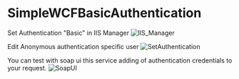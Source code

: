 # SimpleWCFBasicAuthentication

Set Authentication "Basic" in IIS Manager 
![IIS_Manager](https://github.com/serkanyilmaz86/SimpleWCFBasicAuthentication/blob/master/IIS_Manager.JPG?raw=true)

Edit Anonymous authentication specific user
![SetAuthentication](https://github.com/serkanyilmaz86/SimpleWCFBasicAuthentication/blob/master/SetAuthentication.JPG?raw=true)

You can test with soap ui this service adding of authentication credentials to your request.
![SoapUI]( https://github.com/serkanyilmaz86/SimpleWCFBasicAuthentication/blob/master/SoapUI.JPG?raw=true)


